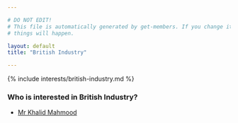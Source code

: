 ```yaml
---

# DO NOT EDIT!
# This file is automatically generated by get-members. If you change it, bad
# things will happen.

layout: default
title: "British Industry"

---
```


{% include interests/british-industry.md %}

### Who is interested in British Industry?


* [Mr Khalid Mahmood](../members/mr-khalid-mahmood.html)
